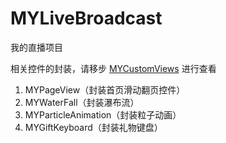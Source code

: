 # MYLiveBroadcast
我的直播项目

相关控件的封装，请移步 [MYCustomViews](https://github.com/Mayan29/MYCustomViews) 进行查看

01. MYPageView（封装首页滑动翻页控件）
02. MYWaterFall（封装瀑布流）
03. MYParticleAnimation（封装粒子动画）
04. MYGiftKeyboard（封装礼物键盘）

